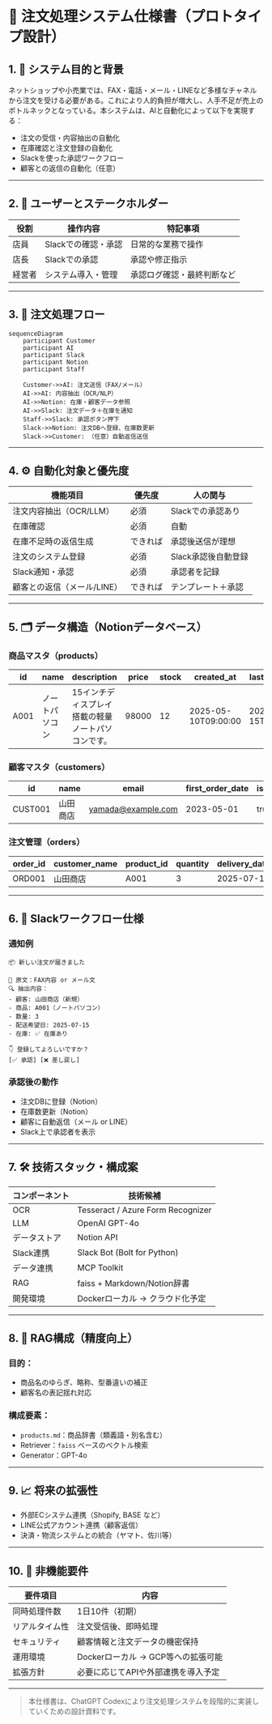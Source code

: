 # 📄 注文処理システム仕様書（プロトタイプ設計）

## 1. 🎯 システム目的と背景

ネットショップや小売業では、FAX・電話・メール・LINEなど多様なチャネルから注文を受ける必要がある。これにより人的負担が増大し、人手不足が売上のボトルネックとなっている。本システムは、AIと自動化によって以下を実現する：

- 注文の受信・内容抽出の自動化
- 在庫確認と注文登録の自動化
- Slackを使った承認ワークフロー
- 顧客との返信の自動化（任意）

---

## 2. 👥 ユーザーとステークホルダー

| 役割       | 操作内容             | 特記事項                                |
|------------|----------------------|----------------------------------------|
| 店員       | Slackでの確認・承認   | 日常的な業務で操作                    |
| 店長       | Slackでの承認         | 承認や修正指示                         |
| 経営者     | システム導入・管理     | 承認ログ確認・最終判断など             |

---

## 3. 🔁 注文処理フロー

```mermaid
sequenceDiagram
    participant Customer
    participant AI
    participant Slack
    participant Notion
    participant Staff

    Customer->>AI: 注文送信（FAX/メール）
    AI->>AI: 内容抽出（OCR/NLP）
    AI->>Notion: 在庫・顧客データ参照
    AI->>Slack: 注文データ＋在庫を通知
    Staff->>Slack: 承認ボタン押下
    Slack->>Notion: 注文DBへ登録、在庫数更新
    Slack->>Customer: （任意）自動返信送信
```

---

## 4. ⚙️ 自動化対象と優先度

| 機能項目                         | 優先度   | 人の関与             |
|----------------------------------|----------|----------------------|
| 注文内容抽出（OCR/LLM）         | 必須     | Slackでの承認あり     |
| 在庫確認                         | 必須     | 自動                 |
| 在庫不足時の返信生成            | できれば | 承認後送信が理想       |
| 注文のシステム登録              | 必須     | Slack承認後自動登録   |
| Slack通知・承認                 | 必須     | 承認者を記録         |
| 顧客との返信（メール/LINE）     | できれば | テンプレート＋承認     |

---

## 5. 🗂️ データ構造（Notionデータベース）

### 商品マスタ（products）
| id    | name             | description                             | price  | stock | created_at           | last_updated        |
|-------|------------------|-----------------------------------------|--------|-------|----------------------|---------------------|
| A001  | ノートパソコン    | 15インチディスプレイ搭載の軽量ノートパソコンです。 | 98000  | 12    | 2025-05-10T09:00:00  | 2025-07-15T10:00:00 |

### 顧客マスタ（customers）
| id         | name             | email                   | first_order_date | is_existing |
|------------|------------------|-------------------------|------------------|-------------|
| CUST001    | 山田商店          | yamada@example.com      | 2023-05-01       | true        |

### 注文管理（orders）
| order_id | customer_name | product_id | quantity | delivery_date | status     | approved_by |
|----------|----------------|-------------|----------|----------------|------------|-------------|
| ORD001   | 山田商店        | A001        | 3        | 2025-07-15     | 承認済      | tanaka      |

---

## 6. 💬 Slackワークフロー仕様

### 通知例
```
📦 新しい注文が届きました

🧾 原文：FAX内容 or メール文
🔍 抽出内容：
- 顧客: 山田商店（新規）
- 商品: A001（ノートパソコン）
- 数量: 3
- 配送希望日: 2025-07-15
- 在庫: ✅ 在庫あり

👇 登録してよろしいですか？
[✅ 承認] [❌ 差し戻し]
```

### 承認後の動作
- 注文DBに登録（Notion）
- 在庫数更新（Notion）
- 顧客に自動返信（メール or LINE）
- Slack上で承認者を表示

---

## 7. 🛠 技術スタック・構成案

| コンポーネント | 技術候補                          |
|----------------|----------------------------------|
| OCR            | Tesseract / Azure Form Recognizer|
| LLM            | OpenAI GPT-4o                    |
| データストア    | Notion API                       |
| Slack連携      | Slack Bot (Bolt for Python)      |
| データ連携     | MCP Toolkit                      |
| RAG            | faiss + Markdown/Notion辞書       |
| 開発環境        | Dockerローカル → クラウド化予定   |

---

## 8. 🔎 RAG構成（精度向上）

### 目的：
- 商品名のゆらぎ、略称、型番違いの補正
- 顧客名の表記揺れ対応

### 構成要素：
- `products.md`：商品辞書（類義語・別名含む）
- Retriever：`faiss` ベースのベクトル検索
- Generator：GPT-4o

---

## 9. 📈 将来の拡張性

- 外部ECシステム連携（Shopify, BASE など）
- LINE公式アカウント連携（顧客返信）
- 決済・物流システムとの統合（ヤマト、佐川等）

---

## 10. 🔐 非機能要件

| 要件項目     | 内容                                 |
|--------------|--------------------------------------|
| 同時処理件数 | 1日10件（初期）                      |
| リアルタイム性 | 注文受信後、即時処理                 |
| セキュリティ | 顧客情報と注文データの機密保持       |
| 運用環境     | Dockerローカル → GCP等への拡張可能   |
| 拡張方針     | 必要に応じてAPIや外部連携を導入予定   |

---

> 本仕様書は、ChatGPT Codexにより注文処理システムを段階的に実装していくための設計資料です。
